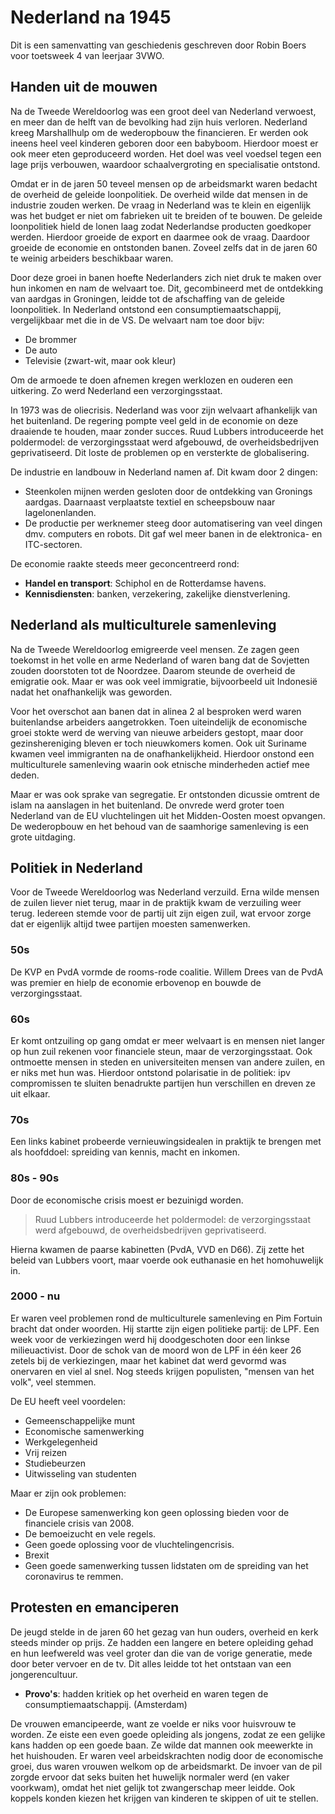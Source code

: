 # Nederland na 1945

Dit is een samenvatting van geschiedenis geschreven door Robin Boers voor toetsweek 4 van leerjaar 3VWO.

## Handen uit de mouwen

Na de Tweede Wereldoorlog was een groot deel van Nederland verwoest, en meer dan de helft van de bevolking had zijn huis verloren. Nederland kreeg Marshallhulp om de wederopbouw the financieren. Er werden ook ineens heel veel kinderen geboren door een babyboom. Hierdoor moest er ook meer eten geproduceerd worden. Het doel was veel voedsel tegen een lage prijs verbouwen, waardoor schaalvergroting en specialisatie ontstond.

Omdat er in de jaren 50 teveel mensen op de arbeidsmarkt waren bedacht de overheid de geleide loonpolitiek. De overheid wilde dat mensen in de industrie zouden werken. De vraag in Nederland was te klein en eigenlijk was het budget er niet om fabrieken uit te breiden of te bouwen. De geleide loonpolitiek hield de lonen laag zodat Nederlandse producten goedkoper werden. Hierdoor groeide de export en daarmee ook de vraag. Daardoor groeide de economie en ontstonden banen. Zoveel zelfs dat in de jaren 60 te weinig arbeiders beschikbaar waren.

Door deze groei in banen hoefte Nederlanders zich niet druk te maken over hun inkomen en nam de welvaart toe. Dit, gecombineerd met de ontdekking van aardgas in Groningen, leidde tot de afschaffing van de geleide loonpolitiek. In Nederland ontstond een consumptiemaatschappij, vergelijkbaar met die in de VS. De welvaart nam toe door bijv:

- De brommer
- De auto
- Televisie (zwart-wit, maar ook kleur)

Om de armoede te doen afnemen kregen werklozen en ouderen een uitkering. Zo werd Nederland een verzorgingsstaat.

In 1973 was de oliecrisis. Nederland was voor zijn welvaart afhankelijk van het buitenland. De regering pompte veel geld in de economie on deze draaiende te houden, maar zonder succes. Ruud Lubbers introduceerde het poldermodel: de verzorgingsstaat werd afgebouwd, de overheidsbedrijven geprivatiseerd. Dit loste de problemen op en versterkte de globalisering.

De industrie en landbouw in Nederland namen af. Dit kwam door 2 dingen:

- Steenkolen mijnen werden gesloten door de ontdekking van Gronings aardgas. Daarnaast verplaatste textiel en scheepsbouw naar lagelonenlanden.
- De productie per werknemer steeg door automatisering van veel dingen dmv. computers en robots. Dit gaf wel meer banen in de elektronica- en ITC-sectoren.

De economie raakte steeds meer geconcentreerd rond:

- **Handel en transport**: Schiphol en de Rotterdamse havens.
- **Kennisdiensten**: banken, verzekering, zakelijke dienstverlening.

## Nederland als multiculturele samenleving

Na de Tweede Wereldoorlog emigreerde veel mensen. Ze zagen geen toekomst in het volle en arme Nederland of waren bang dat de Sovjetten zouden doorstoten tot de Noordzee. Daarom steunde de overheid de emigratie ook. Maar er was ook veel immigratie, bijvoorbeeld uit Indonesië nadat het onafhankelijk was geworden.

Voor het overschot aan banen dat in alinea 2 al besproken werd waren buitenlandse arbeiders aangetrokken. Toen uiteindelijk de economische groei stokte werd de werving van nieuwe arbeiders gestopt, maar door gezinshereniging bleven er toch nieuwkomers komen. Ook uit Suriname kwamen veel immigranten na de onafhankelijkheid. Hierdoor onstond een multiculturele samenleving waarin ook etnische minderheden actief mee deden.

Maar er was ook sprake van segregatie. Er ontstonden dicussie omtrent de islam na aanslagen in het buitenland. De onvrede werd groter toen Nederland van de EU vluchtelingen uit het Midden-Oosten moest opvangen. De wederopbouw en het behoud van de saamhorige samenleving is een grote uitdaging.

## Politiek  in Nederland

Voor de Tweede Wereldoorlog was Nederland verzuild. Erna wilde mensen de zuilen liever niet terug, maar in de praktijk kwam de verzuiling weer terug. Iedereen stemde voor de partij uit zijn eigen zuil, wat ervoor zorge dat er eigenlijk altijd twee partijen moesten samenwerken.

### 50s

De KVP en PvdA vormde de rooms-rode coalitie. Willem Drees van de PvdA was premier en hielp de economie erbovenop en bouwde de verzorgingsstaat.

### 60s

Er komt ontzuiling op gang omdat er meer welvaart is en mensen niet langer op hun zuil rekenen voor financiele steun, maar de verzorgingsstaat. Ook ontmoette mensen in steden en universiteiten mensen van andere zuilen, en er niks met hun was. Hierdoor ontstond polarisatie in de politiek: ipv compromissen te sluiten benadrukte partijen hun verschillen en dreven ze uit elkaar.

### 70s

Een links kabinet probeerde vernieuwingsidealen in praktijk te brengen met als hoofddoel: spreiding van kennis, macht en inkomen. 

### 80s - 90s

Door de economische crisis moest er bezuinigd worden.

> Ruud Lubbers introduceerde het poldermodel: de verzorgingsstaat werd afgebouwd, de overheidsbedrijven geprivatiseerd.

Hierna kwamen de paarse kabinetten (PvdA, VVD en D66). Zij zette het beleid van Lubbers voort, maar voerde ook euthanasie en het homohuwelijk in.

### 2000 - nu

Er waren veel problemen rond de multiculturele samenleving en Pim Fortuin bracht dat onder woorden. Hij startte zijn eigen politieke partij: de LPF. Een week voor de verkiezingen werd hij doodgeschoten door een linkse milieuactivist. Door de schok van de moord won de LPF in één keer 26 zetels bij de verkiezingen, maar het kabinet dat werd gevormd was onervaren en viel al snel. Nog steeds krijgen populisten, "mensen van het volk", veel stemmen.


De EU heeft veel voordelen:

- Gemeenschappelijke munt
- Economische samenwerking
- Werkgelegenheid
- Vrij reizen
- Studiebeurzen
- Uitwisseling van studenten

Maar er zijn ook problemen:

- De Europese samenwerking kon geen oplossing bieden voor de financiele crisis van 2008.
- De bemoeizucht en vele regels.
- Geen goede oplossing voor de vluchtelingencrisis.
- Brexit
- Geen goede samenwerking tussen lidstaten om de spreiding van het coronavirus te remmen.


## Protesten en emanciperen

De jeugd stelde in de jaren 60 het gezag van hun ouders, overheid en kerk steeds minder op prijs. Ze hadden een langere en betere opleiding gehad en hun leefwereld was veel groter dan die van de vorige generatie, mede door beter vervoer en de tv. Dit alles leidde tot het ontstaan van een jongerencultuur.

- **Provo's**: hadden kritiek op het overheid en waren tegen de consumptiemaatschappij. (Amsterdam)

De vrouwen emancipeerde, want ze voelde er niks voor huisvrouw te worden. Ze eiste een even goede opleiding als jongens, zodat ze een gelijke kans hadden op een goede baan. Ze wilde dat mannen ook meewerkte in het huishouden. Er waren veel arbeidskrachten nodig door de economische groei, dus waren vrouwen welkom op de arbeidsmarkt. De invoer van de pil zorgde ervoor dat seks buiten het huwelijk normaler werd (en vaker voorkwam), omdat het niet gelijk tot zwangerschap meer leidde. Ook koppels konden kiezen het krijgen van kinderen te skippen of uit te stellen.